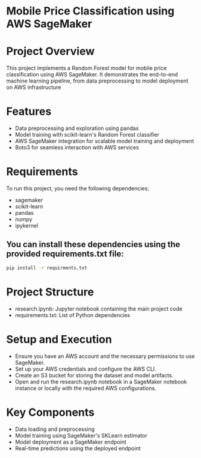# Mobile Price Classification using AWS SageMaker
# Project Overview
This project implements a Random Forest model for mobile price classification using AWS SageMaker. It demonstrates the end-to-end machine learning pipeline, from data preprocessing to model deployment on AWS infrastructure
# Features
- Data preprocessing and exploration using pandas
- Model training with scikit-learn's Random Forest classifier
- AWS SageMaker integration for scalable model training and deployment
- Boto3 for seamless interaction with AWS services
# Requirements
To run this project, you need the following dependencies:
- sagemaker
- scikit-learn
- pandas
- numpy
- ipykernel
## You can install these dependencies using the provided requirements.txt file:
```bash
pip install -r requirments.txt
```
# Project Structure
- research.ipynb: Jupyter notebook containing the main project code
- requirements.txt: List of Python dependencies
# Setup and Execution
- Ensure you have an AWS account and the necessary permissions to use SageMaker.
- Set up your AWS credentials and configure the AWS CLI.
- Create an S3 bucket for storing the dataset and model artifacts.
- Open and run the research.ipynb notebook in a SageMaker notebook instance or locally with the required AWS configurations.
# Key Components
- Data loading and preprocessing
- Model training using SageMaker's SKLearn estimator
- Model deployment as a SageMaker endpoint
- Real-time predictions using the deployed endpoint
